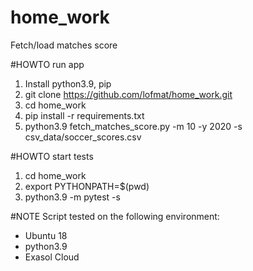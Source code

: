 # home_work
Fetch/load matches score

#HOWTO run app
1. Install python3.9, pip
2. git clone https://github.com/lofmat/home_work.git
3. cd home_work
4. pip install -r requirements.txt
5. python3.9 fetch_matches_score.py -m 10 -y 2020 -s csv_data/soccer_scores.csv

#HOWTO start tests
1. cd home_work
2. export PYTHONPATH=$(pwd)
3. python3.9 -m pytest -s

#NOTE 
Script tested on the following environment:
  * Ubuntu 18
  * python3.9
  * Exasol Cloud